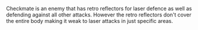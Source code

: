 Checkmate is an enemy that has retro reflectors for laser defence as well as defending against all other attacks. However the retro reflectors don't cover the entire body making it weak to laser attacks in just specific areas.